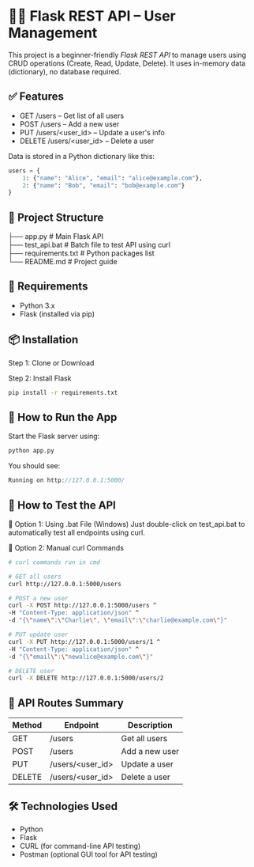 # 🧑‍💻 Flask REST API – User Management

This project is a beginner-friendly *Flask REST API* to manage users using CRUD operations (Create, Read, Update, Delete). It uses in-memory data (dictionary), no database required.

## ✅ Features

- GET /users – Get list of all users
- POST /users – Add a new user
- PUT /users/<user_id> – Update a user's info
- DELETE /users/<user_id> – Delete a user

Data is stored in a Python dictionary like this:

```python
users = {
    1: {"name": "Alice", "email": "alice@example.com"},
    2: {"name": "Bob", "email": "bob@example.com"}
}
```


## 📁 Project Structure

├── app.py             # Main Flask API  
├── test_api.bat       # Batch file to test API using curl  
├── requirements.txt   # Python packages list  
└── README.md          # Project guide


## 🔧 Requirements

- Python 3.x
- Flask (installed via pip)

## 📦 Installation
Step 1: Clone or Download

Step 2: Install Flask

```bash
pip install -r requirements.txt
```

## 🚀 How to Run the App
Start the Flask server using:

```bash
python app.py
```

You should see:
```csharp
Running on http://127.0.0.1:5000/
```


## 🧪 How to Test the API
🔸 Option 1: Using .bat File (Windows)
Just double-click on test_api.bat to automatically test all endpoints using curl.

🔸 Option 2: Manual curl Commands

```bash
# curl commands run in cmd

# GET all users
curl http://127.0.0.1:5000/users

# POST a new user
curl -X POST http://127.0.0.1:5000/users ^
-H "Content-Type: application/json" ^
-d "{\"name\":\"Charlie\", \"email\":\"charlie@example.com\"}"

# PUT update user
curl -X PUT http://127.0.0.1:5000/users/1 ^
-H "Content-Type: application/json" ^
-d "{\"email\":\"newalice@example.com\"}"

# DELETE user
curl -X DELETE http://127.0.0.1:5000/users/2
```


## 📮 API Routes Summary
| Method | Endpoint           | Description    |
| ------ | ------------------ | -------------- |
| GET    | /users           | Get all users  |
| POST   | /users           | Add a new user |
| PUT    | /users/<user_id> | Update a user  |
| DELETE | /users/<user_id> | Delete a user  |


## 🛠 Technologies Used
* Python
* Flask
* CURL (for command-line API testing)
* Postman (optional GUI tool for API testing)
